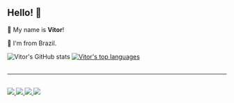 ## Hello! 👋
:man: My name is <b>Vitor</b>!

:house_with_garden: I'm from Brazil.
<br>

![Vitor's GitHub stats](https://github-readme-stats-git-masterrstaa-rickstaa.vercel.app/api?username=mr-lops&theme=dark)
[![Vitor's top languages](https://github-readme-stats-git-masterrstaa-rickstaa.vercel.app/api/top-langs/?username=mr-lops&theme=dark)](https://github.com/mr-lops/github-readme-stats)
<br><br>
<hr>
<br>
<a href="https://vitorlopes.dev.br/" >
 <img src="https://img.shields.io/badge/website-000000?style=for-the-badge&logo=About.me&logoColor=white" />
</a>
<a href="https://www.linkedin.com/in/vitor-s-lopes" >
 <img src="https://img.shields.io/badge/LinkedIn-0077B5?style=for-the-badge&logo=linkedin&logoColor=white" />
</a>
<a href="https://www.hackerrank.com/vitorslopes" >
 <img src="https://img.shields.io/badge/-Hackerrank-2EC866?style=for-the-badge&logo=HackerRank&logoColor=white" />
</a>
<a href="mailto:vitorsantoslopes1@gmail.com" >
 <img src="https://img.shields.io/badge/Gmail-D14836?style=for-the-badge&logo=gmail&logoColor=white" />
</a>
<br>


